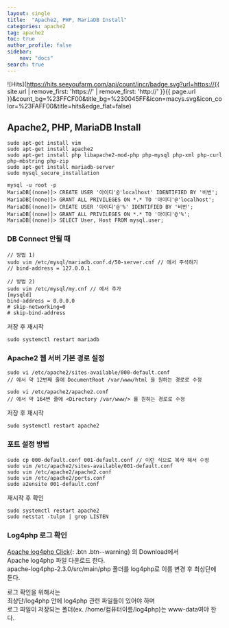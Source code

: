 ```yaml
---
layout: single
title:  "Apache2, PHP, MariaDB Install"
categories: apache2
tag: apache2
toc: true
author_profile: false
sidebar:
    nav: "docs"
search: true
---
```


![Hits](https://hits.seeyoufarm.com/api/count/incr/badge.svg?url=https://{{ site.url | remove_first: 'https://' | remove_first: 'http://' }}{{ page.url }}&count_bg=%23FFCF00&title_bg=%230045FF&icon=macys.svg&icon_color=%23FAFF00&title=hits&edge_flat=false)

## Apache2, PHP, MariaDB Install  

```
sudo apt-get install vim
sudo apt-get install apache2
sudo apt-get install php libapache2-mod-php php-mysql php-xml php-curl php-mbstring php-zip
sudo apt-get install mariadb-server
sudo mysql_secure_installation
```  

```
mysql -u root -p
MariaDB[(none)]> CREATE USER '아이디'@'localhost' IDENTIFIED BY '비번';
MariaDB[(none)]> GRANT ALL PRIVILEGES ON *.* TO '아이디'@'localhost';
MariaDB[(none)]> CREATE USER '아이디'@'%' IDENTIFIED BY '비번';
MariaDB[(none)]> GRANT ALL PRIVILEGES ON *.* TO '아이디'@'%';
MariaDB[(none)]> SELECT User, Host FROM mysql.user;
```  

### DB Connect 안될 때  
```
// 방법 1)
sudo vim /etc/mysql/mariadb.conf.d/50-server.cnf // 에서 주석하기
// bind-address = 127.0.0.1

// 방법 2)
sudo vim /etc/mysql/my.cnf // 에서 추가
[mysqld]
bind-address = 0.0.0.0
# skip-networking=0
# skip-bind-address

```  

저장 후 재시작  
```
sudo systemctl restart mariadb
```  

### Apache2 웹 서버 기본 경로 설정  

```
sudo vi /etc/apache2/sites-available/000-default.conf 
// 에서 약 12번째 줄에 DocumentRoot /var/www/html 을 원하는 경로로 수정

sudo vi /etc/apache2/apache2.conf 
// 에서 약 164번 줄에 <Directory /var/www/> 를 원하는 경로로 수정
```  

저장 후 재시작  
```
sudo systemctl restart apache2
```  

### 포트 설정 방법  

```
sudo cp 000-default.conf 001-default.conf // 이런 식으로 복사 해서 수정
sudo vim /etc/apache2/sites-available/001-default.conf
sudo vim /etc/apache2/apache2.conf
sudo vim /etc/apache2/ports.conf
sudo a2ensite 001-default.conf
```  

재시작 후 확인  
```
sudo systemctl restart apache2
sudo netstat -tulpn | grep LISTEN
```  

### Log4php 로그 확인

[Apache log4php Click](https://logging.apache.org/log4php/){: .btn .btn--warning} 의 Download에서  
Apache log4php 파일 다운로드 한다.  
apache-log4php-2.3.0/src/main/php 폴더를 log4php로 이름 변경 후 최상단에 둔다.  

로그 확인을 위해서는  
최상단/log4php 안에 log4php 관련 파일들이 있어야 하며  
로그 파일이 저장되는 폴더(ex. /home/컴퓨터이름/log4php)는 www-data여야 한다.  